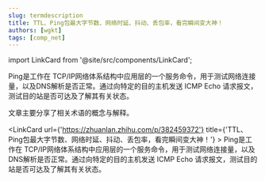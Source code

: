 ```yaml
---
slug: termdescription
title: TTL、Ping包最大字节数、网络时延、抖动、丢包率，看完瞬间变大神！
authors: [wgkt]
tags: [comp_net]
---
```


import LinkCard from '@site/src/components/LinkCard';

Ping是工作在 TCP/IP网络体系结构中应用层的一个服务命令，用于测试网络连接量，以及DNS解析是否正常。通过向特定的目的主机发送 ICMP Echo 请求报文，测试目的站是否可达及了解其有关状态。

文章主要分享了相关术语的概念与解释。

<!--truncate-->
<LinkCard url={'https://zhuanlan.zhihu.com/p/382459372'} title={'TTL、Ping包最大字节数、网络时延、抖动、丢包率，看完瞬间变大神！'} >
Ping是工作在 TCP/IP网络体系结构中应用层的一个服务命令，用于测试网络连接量，以及DNS解析是否正常。通过向特定的目的主机发送 ICMP Echo 请求报文，测试目的站是否可达及了解其有关状态。
</LinkCard>